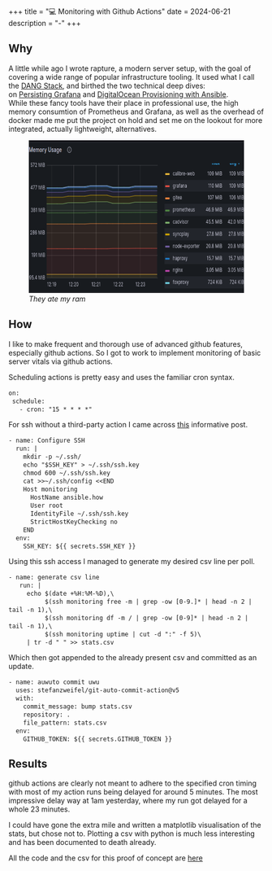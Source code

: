 +++
title = "💻 Monitoring with Github Actions"
date = 2024-06-21
description = "-"
+++

## Why

A little while ago I wrote rapture, a modern server setup, with the goal of covering a wide range of popular infrastructure tooling.
It used what I call the [DANG Stack](https://port19.xyz/tech/dang-stack/), and birthed the two technical deep dives: \
on [Persisting Grafana](https://port19.xyz/tech/persisting-grafana/) and [DigitalOcean Provisioning with Ansible](https://port19.xyz/tech/ansible-provision/). \
While these fancy tools have their place in professional use, the high memory consumtion of Prometheus and Grafana, as well as the overhead of docker made me put the project on hold and set me on the lookout for more integrated, actually lightweight, alternatives.

<figure>
<img src="./theyatemyram.png" height="300vw">
<figcaption><i>
They ate my ram
</i></figcaption>
</figure>

## How

I like to make frequent and thorough use of advanced github features, especially github actions.
So I got to work to implement monitoring of basic server vitals via github actions.

Scheduling actions is pretty easy and uses the familiar cron syntax.

```
on:
 schedule:
   - cron: "15 * * * *"
```

For ssh without a third-party action I came across [this](https://blog.benoitblanchon.fr/github-action-run-ssh-commands/) informative post.

```
- name: Configure SSH
  run: |
    mkdir -p ~/.ssh/
    echo "$SSH_KEY" > ~/.ssh/ssh.key
    chmod 600 ~/.ssh/ssh.key
    cat >>~/.ssh/config <<END
    Host monitoring
      HostName ansible.how
      User root
      IdentityFile ~/.ssh/ssh.key
      StrictHostKeyChecking no
    END
  env:
    SSH_KEY: ${{ secrets.SSH_KEY }}
```

Using this ssh access I managed to generate my desired csv line per poll.

```
- name: generate csv line
   run: |
     echo $(date +%H:%M-%D),\
          $(ssh monitoring free -m | grep -ow [0-9.]* | head -n 2 | tail -n 1),\
          $(ssh monitoring df -m / | grep -ow [0-9]* | head -n 2 | tail -n 1),\
          $(ssh monitoring uptime | cut -d ":" -f 5)\
     | tr -d " " >> stats.csv
```

Which then got appended to the already present csv and committed as an update.

```
- name: auwuto commit uwu
  uses: stefanzweifel/git-auto-commit-action@v5
  with:
    commit_message: bump stats.csv
    repository: .
    file_pattern: stats.csv
  env:
    GITHUB_TOKEN: ${{ secrets.GITHUB_TOKEN }}
```

## Results

github actions are clearly not meant to adhere to the specified cron timing with most of my action runs being delayed for around 5 minutes. The most impressive delay way at 1am yesterday, where my run got delayed for a whole 23 minutes.

I could have gone the extra mile and written a matplotlib visualisation of the stats, but chose not to.
Plotting a csv with python is much less interesting and has been documented to death already.

All the code and the csv for this proof of concept are [here](https://github.com/port19x/github-actions-monitoring)
